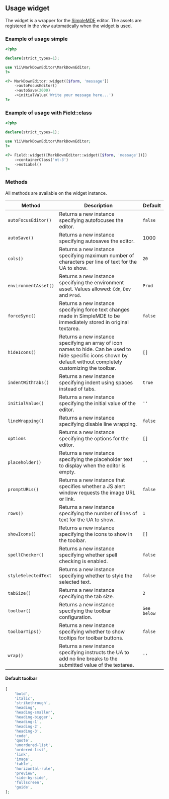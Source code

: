 ## Usage widget

The widget is a wrapper for the [SimpleMDE](https://simplemde.com/) editor. The assets are registered in the view automatically when the widget is used.

### Example of usage simple

```php
<?php

declare(strict_types=1);

use Yii\MarkDownEditor\MarkDownEditor;
?>

<?= MarkDownEditor::widget([$form, 'message'])
    ->autoFocusEditor()
    ->autoSave(2000)
    ->initialValue('Write your message here...')
?>
```

### Example of usage with Field::class

```php
<?php

declare(strict_types=1);

use Yii\MarkDownEditor\MarkDownEditor;
?>

<?= Field::widget([MarkDownEditor::widget([$form, 'message'])])
    ->containerClass('mt-3')
    ->notLabel()
?>
```

### Methods

All methods are available on the widget instance.

Method               | Description                                              | Default
---------------------|----------------------------------------------------------|---------
`autoFocusEditor()`  | Returns a new instance specifying autofocuses the editor.| `false`
`autoSave()`         | Returns a new instance specifying autosaves the editor.  | 1000
`cols()`             | Returns a new instance specifying maximum number of characters per line of text for the UA to show. | `20`
`environmentAsset()` | Returns a new instance specifying the environment asset. Values allowed: `Cdn`, `Dev` and `Prod`. | `Prod`
`forceSync()`        | Returns a new instance specifying force text changes made in SimpleMDE to be immediately stored in original textarea. | `false`
`hideIcons()`        | Returns a new instance specifying an array of icon names to hide. Can be used to hide specific icons shown by default without completely customizing the toolbar. | `[]`
`indentWithTabs()`   | Returns a new instance specifying indent using spaces instead of tabs. | `true`
`initialValue()`     | Returns a new instance specifying the initial value of the editor. | `''`
`lineWrapping()`     | Returns a new instance specifying disable line wrapping. | `false`
`options`            | Returns a new instance specifying the options for the editor. | `[]`
`placeholder()`      | Returns a new instance specifying the placeholder text to display when the editor is empty. | `''`	
`promptURLs()`       | Returns a new instance that specifies whether a JS alert window requests the image URL or link. | `false`
`rows()`             | Returns a new instance specifying the number of lines of text for the UA to show. | `1`
`showIcons()`        | Returns a new instance specifying the icons to show in the toolbar. | `[]`
`spellChecker()`     | Returns a new instance specifying whether spell checking is enabled. | `false`
`styleSelectedText`  | Returns a new instance specifying whether to style the selected text. | `false`
`tabSize()`          | Returns a new instance specifying the tab size. | `2`
`toolbar()`          | Returns a new instance specifying the toolbar configuration. | `See below`
`toolbarTips()`      | Returns a new instance specifying whether to show tooltips for toolbar buttons. | `false`
`wrap()`             | Returns a new instance specifying instructs the UA to add no line breaks to the submitted value of the textarea. | `''`


#### Default toolbar

```php
[
    'bold',
    'italic',
    'strikethrough',
    'heading',
    'heading-smaller',
    'heading-bigger',
    'heading-1',
    'heading-2',
    'heading-3',
    'code',
    'quote',
    'unordered-list',
    'ordered-list',
    'link',
    'image',
    'table',
    'horizontal-rule',
    'preview',
    'side-by-side',
    'fullscreen',
    'guide',
];
```
